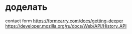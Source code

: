 # доделать
contact form
https://formcarry.com/docs/getting-deeper
https://developer.mozilla.org/ru/docs/Web/API/History_API

